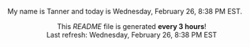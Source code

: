 My name is Tanner and today is Wednesday, February 26, 8:38 PM EST.

<p align="center">This <i>README</i> file is generated <b>every 3 hours</b>!</br>Last refresh: Wednesday, February 26, 8:38 PM EST<br /></p>
